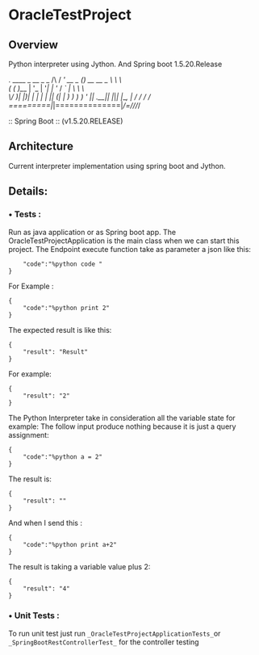 # OracleTestProject
## Overview
Python interpreter using Jython. And Spring boot 1.5.20.Release

  .   ____          _            __ _ _
 /\\ / ___'_ __ _ _(_)_ __  __ _ \ \ \ \
( ( )\___ | '_ | '_| | '_ \/ _` | \ \ \ \
 \\/  ___)| |_)| | | | | || (_| |  ) ) ) )
  '  |____| .__|_| |_|_| |_\__, | / / / /
 =========|_|==============|___/=/_/_/_/
 
 :: Spring Boot ::       (v1.5.20.RELEASE)
## Architecture
Current interpreter implementation using spring boot and Jython.


## Details:
### •	Tests :
Run as java application or as Spring boot app.
The OracleTestProjectApplication is the main class when we can start this project.
The Endpoint execute function take as parameter a json like this:

``` {
	"code":"%python code "
} 
```
For Example :
```
{
	"code":"%python print 2"
}
```
The expected result is like this:
```
{
    "result": "Result"
}
```
For example:
```
{
    "result": "2"
}
```
The Python Interpreter take in consideration all the variable state for example:
The follow input produce nothing because it is just a query assignment:
```
{
	"code":"%python a = 2"
}
```

The result is:
```
{
    "result": ""
}
```
And when I send this :
```
{
	"code":"%python print a+2"
}
```

The result is taking a variable value plus 2:
```
{
    "result": "4"
}
```




### •	Unit Tests : 
To run unit test just run ``` _OracleTestProjectApplicationTests_ ```or ``` _SpringBootRestControllerTest_ ``` for the controller testing 
 


 
